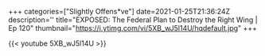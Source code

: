 +++
categories=["Slightly Offens*ve"]
date=2021-01-25T21:36:24Z
description=''
title="EXPOSED: The Federal Plan to Destroy the Right Wing | Ep 120"
thumbnail="https://i.ytimg.com/vi/5XB_wJ5l14U/hqdefault.jpg"
+++

{{< youtube 5XB_wJ5l14U >}}
